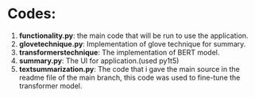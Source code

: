 # Codes: 
1. __functionality.py__:
   the main code that will be run to use the application.
2. __glovetechnique.py__:
   Implementation of glove technique for summary.
3. __transformerstechnique__:
   The implementation of BERT model.
4. __summary.py__:
   The UI for application.(used py1t5)
5. __textsummarization.py__:
   The code that i gave the main source in the readme file of the main branch, this code was used to fine-tune the transformer model.
